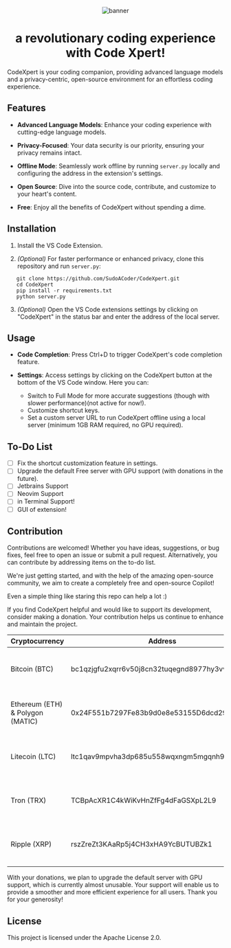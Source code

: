 <p align="center">
   <img src="https://github.com/SudoACoder/CodeXpert/assets/58640233/127b2ad3-f325-41d7-95d0-ea2dc446b9ec" alt="banner"/>
   <h1 align="center">a revolutionary coding experience with Code Xpert!</h1>
</p>

CodeXpert is your coding companion, providing advanced language models and a privacy-centric, open-source environment for an effortless coding experience.

## Features

- **Advanced Language Models**: Enhance your coding experience with cutting-edge language models.
  
- **Privacy-Focused**: Your data security is our priority, ensuring your privacy remains intact.

- **Offline Mode**: Seamlessly work offline by running `server.py` locally and configuring the address in the extension's settings.

- **Open Source**: Dive into the source code, contribute, and customize to your heart's content.

- **Free**: Enjoy all the benefits of CodeXpert without spending a dime.

## Installation

1. Install the VS Code Extension.
   
2. *(Optional)* For faster performance or enhanced privacy, clone this repository and run `server.py`:
   
```
   git clone https://github.com/SudoACoder/CodeXpert.git
   cd CodeXpert
   pip install -r requirements.txt
   python server.py
 ```
3. *(Optional)* Open the VS Code extensions settings by clicking on "CodeXpert" in the status bar and enter the address of the local server.

## Usage

- **Code Completion**: Press Ctrl+D to trigger CodeXpert's code completion feature.
  
- **Settings**: Access settings by clicking on the CodeXpert button at the bottom of the VS Code window. Here you can:
  - Switch to Full Mode for more accurate suggestions (though with slower performance)(not active for now!).
  - Customize shortcut keys.
  - Set a custom server URL to run CodeXpert offline using a local server (minimum 1GB RAM required, no GPU required).

## To-Do List

- [ ] Fix the shortcut customization feature in settings.
- [ ] Upgrade the default Free server with GPU support (with donations in the future).
- [ ] Jetbrains Support
- [ ] Neovim Support
- [ ] in Terminal Support!
- [ ] GUI of extension!

## Contribution

Contributions are welcomed! Whether you have ideas, suggestions, or bug fixes, feel free to open an issue or submit a pull request. Alternatively, you can contribute by addressing items on the to-do list.

We're just getting started, and with the help of the amazing open-source community, we aim to create a completely free and open-source Copilot!

Even a simple thing like staring this repo can help a lot :)

If you find CodeXpert helpful and would like to support its development, consider making a donation. Your contribution helps us continue to enhance and maintain the project.

| Cryptocurrency | Address                                 | QR Code                                                          |
|----------------|-----------------------------------------|------------------------------------------------------------------|
| Bitcoin (BTC)                   | bc1qzjgfu2xqrr6v50j8cn32tuqegnd8977hy3vvp4  |<img src="https://github.com/SudoACoder/CodeXpert/assets/58640233/7f1e1fac-e535-4265-a430-bfe7584905a0" alt="Example Image" width="96" height="96">|
| Ethereum (ETH) & Polygon (MATIC)| 0x24F551b7297Fe83b9d0e8e53155D6dcd29830f27  |<img src="https://github.com/SudoACoder/CodeXpert/assets/58640233/3b6dae5a-82cd-465c-a9ce-b779daa6827e" alt="Example Image" width="96" height="96">|
| Litecoin (LTC)                  | ltc1qav9mpvha3dp685u558wqxngm5mgqnh9cwr262v |<img src="https://github.com/SudoACoder/CodeXpert/assets/58640233/3992728e-169c-49d4-9c5f-b58c4c0f0466" alt="Example Image" width="96" height="96">|
| Tron (TRX)                      | TCBpAcXR1C4kWiKvHnZfFg4dFaGSXpL2L9          |<img src="https://github.com/SudoACoder/CodeXpert/assets/58640233/2762902e-fc02-4251-b2b4-a726cf2455ad" alt="Example Image" width="96" height="96">|
| Ripple (XRP)                    | rszZreZt3KAaRp5j4CH3xHA9YcBUTUBZk1          |<img src="https://github.com/SudoACoder/CodeXpert/assets/58640233/9b296360-2780-498f-87d1-57cda4f8c8cf" alt="Example Image" width="96" height="96">|

With your donations, we plan to upgrade the default server with GPU support, which is currently almost unusable. Your support will enable us to provide a smoother and more efficient experience for all users. Thank you for your generosity!

## License

This project is licensed under the Apache License 2.0.
